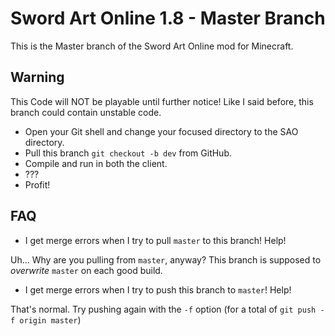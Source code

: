 Sword Art Online 1.8 - Master Branch
===================================

This is the Master branch of the Sword Art Online mod for Minecraft.


Warning
-------
This Code will NOT be playable until further notice!
Like I said before, this branch could contain unstable code.
* Open your Git shell and change your focused directory to the SAO directory.
* Pull this branch `git checkout -b dev` from GitHub.
* Compile and run in both the client.
* ???
* Profit!

FAQ
---

* I get merge errors when I try to pull `master` to this branch! Help!

Uh... Why are you pulling from `master`, anyway? This branch is supposed to *overwrite* `master` on each good build.

* I get merge errors when I try to push this branch to `master`! Help!

That's normal. Try pushing again with the `-f` option (for a total of `git push -f origin master`)
